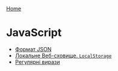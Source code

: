 [Home](../README.md)

# JavaScript

* [Формат JSON](./%D0%A4%D0%BE%D1%80%D0%BC%D0%B0%D1%82%20JSON.md)
* [Локальне Веб-сховище. `LocalStorage`](./localStorage.md)
* [Регулярні вирази](./%D0%A0%D0%B5%D0%B3%D1%83%D0%BB%D1%8F%D1%80%D0%BD%D1%96%20%D0%B2%D0%B8%D1%80%D0%B0%D0%B7%D0%B8.md)